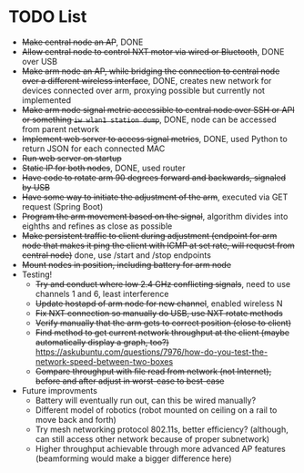 # TODO List

- ~~Make central node an AP~~, DONE
- ~~Allow central node to control NXT motor via wired or Bluetooth~~, DONE over USB
- ~~Make arm node an AP, while bridging the connection to central node over a different wireless interface~~, DONE, creates new network for devices connected over arm, proxying possible but currently not implemented
- ~~Make arm node signal metric accessible to central node over SSH or API or something `iw wlan1 station dump`~~, DONE, node can be accessed from parent network
- ~~Implement web server to access signal metrics~~, DONE, used Python to return JSON for each connected MAC
- ~~Run web server on startup~~
- ~~Static IP for both nodes~~, DONE, used router
- ~~Have code to rotate arm 90 degrees forward and backwards, signaled by USB~~
- ~~Have some way to initiate the adjustment of the arm~~, executed via GET request (Spring Boot)
- ~~Program the arm movement based on the signal~~, algorithm divides into eighths and refines as close as possible
- ~~Make persistent traffic to client during adjustment (endpoint for arm node that makes it ping the client with ICMP at set rate, will request from central node)~~ done, use /start and /stop endpoints
- ~~Mount nodes in position, including battery for arm node~~
- Testing!
	- ~~Try and conduct where low 2.4 GHz conflicting signals~~, need to use channels 1 and 6, least interference
	- ~~Update hostapd of arm node for new channel~~, enabled wireless N
	- ~~Fix NXT connection so manually do USB, use NXT rotate methods~~
	- ~~Verify manually that the arm gets to correct position (close to client)~~
	- ~~Find method to get current network throughput at the client (maybe automatically display a graph, too?)~~ https://askubuntu.com/questions/7976/how-do-you-test-the-network-speed-between-two-boxes
	- ~~Compare throughput with file read from network (not Internet), before and after adjust in worst-case to best-case~~
- Future improvments
	- Battery will eventually run out, can this be wired manually?
	- Different model of robotics (robot mounted on ceiling on a rail to move back and forth)
	- Try mesh networking protocol 802.11s, better efficiency? (although, can still access other network because of proper subnetwork)
	- Higher throughput achievable through more advanced AP features (beamforming would make a bigger difference here)

